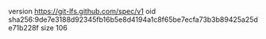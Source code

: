 version https://git-lfs.github.com/spec/v1
oid sha256:9de7e3188d92345fb16b5e8d4194a1c8f65be7ecfa73b3b89425a25de71b228f
size 106
